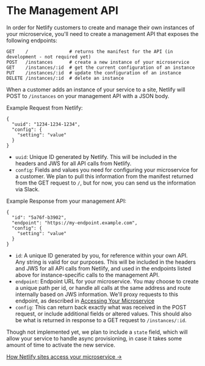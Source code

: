 # The Management API

In order for Netlify customers to create and manage their own instances of your microservice, you'll need to create a management API that exposes the following endpoints:

    GET    /               # returns the manifest for the API (in development - not required yet)
    POST   /instances      # create a new instance of your microservice
    GET    /instances/:id  # get the current configuration of an instance
    PUT    /instances/:id  # update the configuration of an instance
    DELETE /instances/:id  # delete an instance

When a customer adds an instance of your service to a site, Netlify will POST to `/instances` on your management API with a JSON body.

Example Request from Netlify:

    {
      "uuid": "1234-1234-1234",
      "config": {
        "setting": "value"
      }
    }

- `uuid`: Unique ID generated by Netlify. This will be included in the headers and JWS for all API calls from Netlify.
- `config`: Fields and values you need for configuring your microservice for a customer. We plan to pull this information from the manifest returned from the GET request to `/`, but for now, you can send us the information via Slack.

Example Response from your management API:

    {
      "id": "5a76f-b3902",
      "endpoint": "https://my-endpoint.example.com",
      "config": {
        "setting": "value"
      }
    }

- `id`: A unique ID generated by you, for reference within your own API. Any string is valid for our purposes. This will be included in the headers and JWS for all API calls from Netlify, and used in the endpoints listed above for instance-specific calls to the management API.
- `endpoint`: Endpoint URL for your microservice. You may choose to create a unique path per id, or handle all calls at the same address and route internally based on JWS information. We'll proxy requests to this endpoint, as described in [Accessing Your Microservice](your-microservice.md)
- `config`: This can return back exactly what was received in the POST request, or include additional fields or altered values. This should also be what is returned in response to a GET request to `/instances/:id`.

Though not implemented yet, we plan to include a `state` field, which will allow your service to handle async provisioning, in case it takes some amount of time to activate the new service.

[How Netlify sites access your microservice →](your-microservice.md)